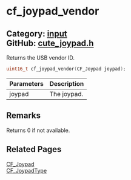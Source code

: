 [//]: # (This file is automatically generated by Cute Framework's docs parser.)
[//]: # (Do not edit this file by hand!)
[//]: # (See: https://github.com/RandyGaul/cute_framework/blob/master/samples/docs_parser.cpp)
[](../header.md ':include')

# cf_joypad_vendor

Category: [input](/api_reference?id=input)  
GitHub: [cute_joypad.h](https://github.com/RandyGaul/cute_framework/blob/master/include/cute_joypad.h)  
---

Returns the USB vendor ID.

```cpp
uint16_t cf_joypad_vendor(CF_Joypad joypad);
```

Parameters | Description
--- | ---
joypad | The joypad.

## Remarks

Returns 0 if not available.

## Related Pages

[CF_Joypad](/input/cf_joypad.md)  
[CF_JoypadType](/input/cf_joypadtype.md)  
